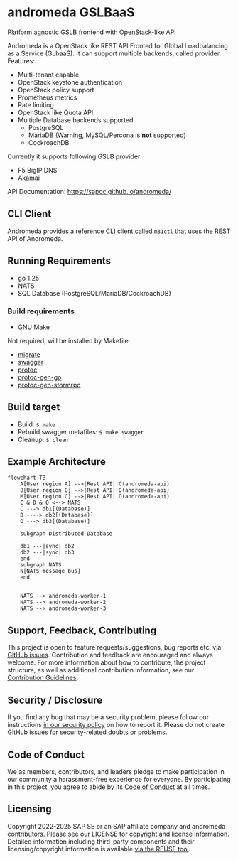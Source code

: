 <!--
SPDX-FileCopyrightText: Copyright 2022-2025 SAP SE or an SAP affiliate company and andromeda contributors

SPDX-License-Identifier: Apache-2.0
-->

# andromeda GSLBaaS
Platform agnostic GSLB frontend with OpenStack-like API

Andromeda is a OpenStack like REST API Fronted for Global Loadbalancing as a Service (GLbaaS). It can support multiple backends, called provider.
Features:
* Multi-tenant capable
* OpenStack keystone authentication
* OpenStack policy support
* Prometheus metrics
* Rate limiting
* OpenStack like Quota API
* Multiple Database backends supported
  * PostgreSQL
  * MariaDB (Warning, MySQL/Percona is **not** supported)
  * CockroachDB

Currently it supports following GSLB provider:

* F5 BigIP DNS
* Akamai

API Documentation: https://sapcc.github.io/andromeda/

## CLI Client
Andromeda provides a reference CLI client called `m31ctl` that uses the REST API of Andromeda.

## Running Requirements
* go 1.25
* NATS
* SQL Database (PostgreSQL/MariaDB/CockroachDB)

### Build requirements
* GNU Make

Not required, will be installed by Makefile:

* [migrate](https://github.com/golang-migrate/migrate)
* [swagger](https://github.com/go-swagger/go-swagger/blob/master/docs/install.md)
* [protoc](https://grpc.io/docs/protoc-installation/)
* [protoc-gen-go](https://github.com/golang/protobuf)
* [protoc-gen-stormrpc](https://github.com/actatum/stormrpc/tree/main/cmd/protoc-gen-stormrpc)

## Build target
* Build: `$ make`
* Rebuild swagger metafiles: `$ make swagger`
* Cleanup: `$ clean`

## Example Architecture

```mermaid
flowchart TB
    A[User region A] -->|Rest API| C(andromeda-api)
    B[User region B] -->|Rest API| D(andromeda-api)
    M[User region C] -->|Rest API| O(andromeda-api)
    C & D & O <--> NATS
    C ---> db1[(Database)]
    D ----> db2[(Database)]
    O ---> db3[(Database)]
    
    subgraph Distributed Database
    
    db1 ---|sync| db2
    db2 ---|sync| db3
    end
    subgraph NATS
    N[NATS message bus]
    end

    
    NATS --> andromeda-worker-1
    NATS --> andromeda-worker-2
    NATS --> andromeda-worker-3
```

## Support, Feedback, Contributing

This project is open to feature requests/suggestions, bug reports etc. via [GitHub issues](https://docs.github.com/en/issues/tracking-your-work-with-issues/using-issues/creating-an-issue). Contribution and feedback are encouraged and always welcome. For more information about how to contribute, the project structure, as well as additional contribution information, see our [Contribution Guidelines](https://github.com/SAP-cloud-infrastructure/.github/blob/main/CONTRIBUTING.md).

## Security / Disclosure

If you find any bug that may be a security problem, please follow our instructions [in our security policy](https://github.com/SAP-cloud-infrastructure/.github/blob/main/SECURITY.md) on how to report it. Please do not create GitHub issues for security-related doubts or problems.

## Code of Conduct

We as members, contributors, and leaders pledge to make participation in our community a harassment-free experience for everyone. By participating in this project, you agree to abide by its [Code of Conduct](https://github.com/SAP-cloud-infrastructure/.github/blob/main/CODE_OF_CONDUCT.md) at all times.

## Licensing

Copyright 2022-2025 SAP SE or an SAP affiliate company and andromeda contributors. Please see our [LICENSE](./LICENSES/Apache-2.0.txt) for copyright and license information. Detailed information including third-party components and their licensing/copyright information is available [via the REUSE tool](https://api.reuse.software/info/github.com/sapcc/andromeda).
